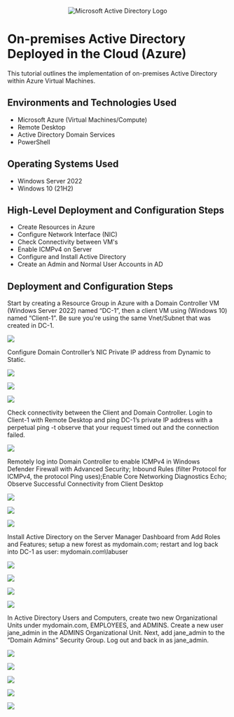 <p align="center">
<img src="https://i.imgur.com/pU5A58S.png" alt="Microsoft Active Directory Logo"/>
</p>

<h1>On-premises Active Directory Deployed in the Cloud (Azure)</h1>
This tutorial outlines the implementation of on-premises Active Directory within Azure Virtual Machines.<br />


<h2>Environments and Technologies Used</h2>

- Microsoft Azure (Virtual Machines/Compute)
- Remote Desktop
- Active Directory Domain Services
- PowerShell

<h2>Operating Systems Used </h2>

- Windows Server 2022
- Windows 10 (21H2)

<h2>High-Level Deployment and Configuration Steps</h2>

- Create Resources in Azure
- Configure Network Interface (NIC) 
- Check Connectivity between VM's
- Enable ICMPv4 on Server
- Configure and Install Active Directory
- Create an Admin and Normal User Accounts in AD


<h2>Deployment and Configuration Steps</h2>

<p>Start by creating a Resource Group in Azure with a Domain Controller VM (Windows Server 2022) named “DC-1”, then a client VM using (Windows 10) named “Client-1”. Be sure you're using the same Vnet/Subnet that was created in DC-1.
<p>
<img src= https://i.imgur.com/KZXdOjx.png
</p>
<br />

<p>
Configure Domain Controller’s NIC Private IP address from Dynamic to Static. 
</p>
<p>
<img src= https://i.imgur.com/7cE7bS2.png
</p>
<p>
<img src= https://i.imgur.com/H9U55Mx.png
</p>
<p>
<img src= https://i.imgur.com/ZPdQLUx.png
</p>
<br />

<p>
Check connectivity between the Client and Domain Controller. Login to Client-1 with Remote Desktop and ping DC-1’s private IP address with a perpetual ping -t <ip address> observe that your request timed out and the connection failed.  
</p>
<p>
<img src= https://i.imgur.com/wbdOrHN.png
</p>
<br />

<p>
Remotely log into Domain Controller to enable ICMPv4 in Windows Defender Firewall with Advanced Security; Inbound Rules (filter Protocol for ICMPv4, the protocol Ping uses);Enable Core Networking Diagnostics Echo; Observe Successful Connectivity from Client Desktop  
</p>
<p>
<img src= https://i.imgur.com/P9wpgxA.png
</p>
<p>
<img src= https://i.imgur.com/LNnurWM.png
</p>
<p>
<img src= https://i.imgur.com/5BuoQae.png
</p>
<br/>

<p>
Install Active Directory on the Server Manager Dashboard from Add Roles and Features; setup a new forest as mydomain.com; restart and log back into DC-1 as user: mydomain.com\labuser
</p>
<p>
<img src= https://i.imgur.com/I5Ii8dQ.png
</p>
<p>
<img src= https://i.imgur.com/FP1YnxS.png
</p>
<p>
<img src= https://i.imgur.com/WhHpZ5A.png
</p>
<p>
<img src= https://i.imgur.com/quXQbsF.png
</p>
<br/>

<p>
In Active Directory Users and Computers, create two new Organizational Units under mydomain.com, EMPLOYEES, and ADMINS. Create a new user jane_admin in the ADMINS Organizational Unit. Next, add jane_admin to the “Domain Admins” Security Group. Log out and back in as jane_admin. 
</p>
<p>
<img src= https://i.imgur.com/QmTD3gb.png
</p>
<p>
<img src= https://i.imgur.com/CIrE301.png
</p>
<p>
<img src= https://i.imgur.com/UfzHn0p.png
</p>
<p>
<img src= https://i.imgur.com/kw6rDYC.png
</p>
<p>
<img src= 
</p>
<br/>
